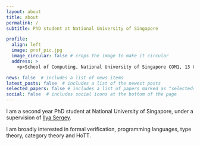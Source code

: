 ```yaml
---
layout: about
title: about
permalink: /
subtitle: PhD student at National University of Singapore

profile:
  align: left
  image: prof_pic.jpg
  image_circular: false # crops the image to make it circular
  address: >
    <p>School of Computing, National University of Singapore COM1, 13 Computing Drive, Singapore 117417</p>

news: false  # includes a list of news items
latest_posts: false  # includes a list of the newest posts
selected_papers: false # includes a list of papers marked as "selected={true}"
social: false  # includes social icons at the bottom of the page
---
```


I am a second year PhD student at National University of Singapore, under a supervision of <a href='https://ilyasergey.net'>Ilya Sergey</a>. 

I am broadly interested in formal verification, programming languages, type theory, category theory and HoTT.